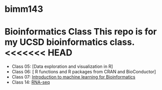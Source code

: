 # bimm143
Bioinformatics Class
This repo is for my UCSD bioinformatics class. 
<<<<<<< HEAD
=======
- Class 05: [Data exploration and visualization in R]
- Class 06: [ R functions and R packages from CRAN and BioConductor]
- Class 07: [ Introduction to machine learning for Bioinformatics](https://github.com/DestinyOkoronkwo/bimm143/blob/main/Class07/Class07.md)
- Class 14: [RNA-seq](https://github.com/DestinyOkoronkwo/bimm143/blob/main/Class%2014/Class14.pdf)
